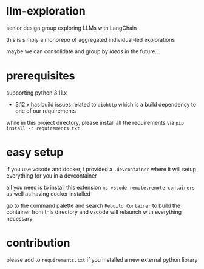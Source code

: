 # llm-exploration

senior design group exploring LLMs with LangChain

this is simply a monorepo of aggregated individual-led explorations

maybe we can consolidate and group by *ideas* in the future...

# prerequisites

supporting python 3.11.x
- 3.12.x has build issues related to `aiohttp` which is a build dependency to one of our requirements

while in this project directory, please install all the requirements via `pip install -r requirements.txt`

# easy setup

if you use vcsode and docker, i provided a `.devcontainer` where it will setup everything for you in a devcontainer

all you need is to install this extension `ms-vscode-remote.remote-containers` as well as having docker installed

go to the command palette and search `Rebuild Container` to build the container from this directory and vscode will relaunch with everything necessary

# contribution

please add to `requirements.txt` if you installed a new external python library
